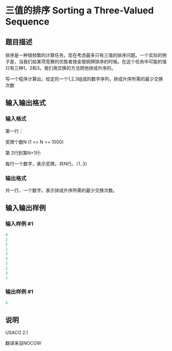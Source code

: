 # 三值的排序 Sorting a Three-Valued Sequence

## 题目描述

排序是一种很频繁的计算任务。现在考虑最多只有三值的排序问题。一个实际的例子是，当我们给某项竞赛的优胜者按金银铜牌排序的时候。在这个任务中可能的值只有三种1，2和3。我们用交换的方法把他排成升序的。

写一个程序计算出，给定的一个1,2,3组成的数字序列，排成升序所需的最少交换次数

## 输入输出格式

### 输入格式

第一行：

奖牌个数N (1 <= N <= 1000)

第 2行到第N+1行:

每行一个数字，表示奖牌。共N行。（1..3）

### 输出格式

共一行，一个数字。表示排成升序所需的最少交换次数。

## 输入输出样例

### 输入样例 #1

```cpp
9
2
2
1
3
3
3
2
3
1
```


### 输出样例 #1

```cpp
4

```
## 说明

USACO 2.1

翻译来自NOCOW

